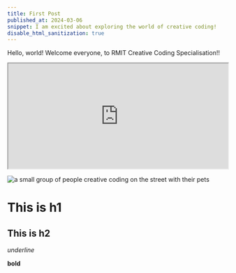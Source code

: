 ```yaml
---
title: First Post
published_at: 2024-03-06
snippet: I am excited about exploring the world of creative coding!
disable_html_sanitization: true
---
```


Hello, world! Welcome everyone, to RMIT Creative Coding Specialisation!! 

<iframe src="https://editor.p5js.org/s4002155/full/MG7Twp_rE" width="100%" height="242px"></iframe>

![a small group of people creative coding on the street with their pets](/240306_first_post/background1.png)

# This is h1

## This is h2

_underline_

**bold**
